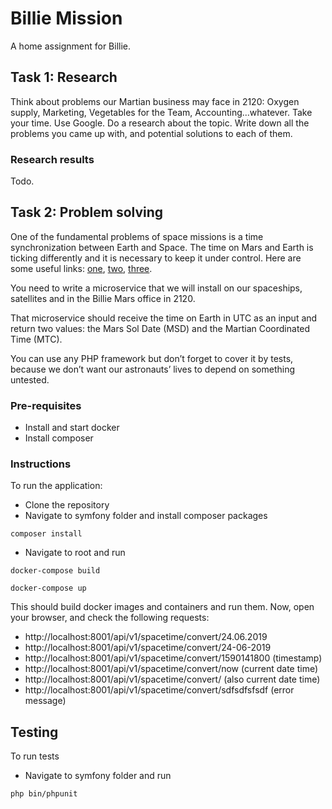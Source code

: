 # Billie Mission
A home assignment for Billie.

## Task 1: Research
Think about problems our Martian business may face in 2120: Oxygen supply, Marketing,
Vegetables for the Team, Accounting...whatever.
Take your time. Use Google. Do a research about the topic. Write down all the problems you
came up with, and potential solutions to each of them.

### Research results
Todo.

## Task 2: Problem solving
One of the fundamental problems of space missions is a time synchronization between Earth
and Space. The time on Mars and Earth is ticking differently and it is necessary to keep it under
control. Here are some useful links: [one](https://www.eecis.udel.edu/~mills/missions.html), 
[two](https://www.giss.nasa.gov/tools/mars24/help/algorithm.html), 
[three](http://ops-alaska.com/time/index.htm).

You need to write a microservice that we will install on our spaceships, satellites and in the
Billie Mars office in 2120.

That microservice should receive the time on Earth in UTC as an input and return two values:
the Mars Sol Date (MSD) and the Martian Coordinated Time (MTC).

You can use any PHP framework but don’t forget to cover it by tests, because we don’t want
our astronauts’ lives to depend on something untested.

### Pre-requisites
- Install and start docker
- Install composer

### Instructions
To run the application:
- Clone the repository
- Navigate to symfony folder and install composer packages

`composer install`

- Navigate to root and run

`docker-compose build`

`docker-compose up`

This should build docker images and containers and run them. Now, open your browser, and check the following requests: 

- http://localhost:8001/api/v1/spacetime/convert/24.06.2019
- http://localhost:8001/api/v1/spacetime/convert/24-06-2019
- http://localhost:8001/api/v1/spacetime/convert/1590141800 (timestamp)
- http://localhost:8001/api/v1/spacetime/convert/now (current date time)
- http://localhost:8001/api/v1/spacetime/convert/ (also current date time)
- http://localhost:8001/api/v1/spacetime/convert/sdfsdfsfsdf (error message)


## Testing
To run tests
- Navigate to symfony folder and run 

`php bin/phpunit`